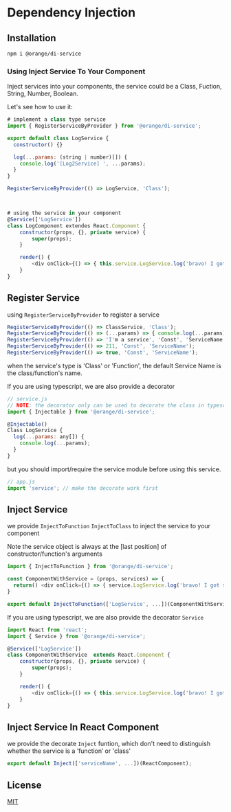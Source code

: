 
Dependency Injection
=========================

## Installation
```sh
npm i @orange/di-service
```
### Using Inject Service To Your Component

Inject services into your components, the service could be a Class, Fuction, String, Number, Boolean.

Let's see how to use it:

```js
# implement a class type service
import { RegisterServiceByProvider } from '@orange/di-service';

export default class LogService {
  constructor() {}

  log(...params: (string | number)[]) {
    console.log('[Log2Service] ', ...params);
  }
}

RegisterServiceByProvider(() => LogService, 'Class');



# using the service in your component
@Service(['LogService'])
class LogComponent extendes React.Component {
    constructor(props, {}, private service) {
        super(props);
    }

    render() {
        <div onClick={() => { this.service.LogService.log('bravo! I got score 211!') }}>Click to Log<div>
    }
}
```
## Register Service
using `RegisterServiceByProvider` to register a service

```js
RegisterServiceByProvider(() => ClassService, 'Class');
RegisterServiceByProvider(() => (...params) => { console.log(...params); }, 'Function');
RegisterServiceByProvider(() => 'I'm a service', 'Const', 'ServiceName');
RegisterServiceByProvider(() => 211, 'Const', 'ServiceName');
RegisterServiceByProvider(() => true, 'Const', 'ServiceName');
```

when the service's type is 'Class' or 'Function', the default Service Name is the class/function's name.

If you are using typescript, we are also provide a decorator
```js
// service.js
// NOTE: the decorator only can be used to decorate the class in typescripte
import { Injectable } from '@orange/di-service';

@Injectable()
Class LogService {
  log(...params: any[]) {
    console.log(...params);
  }
}
```
but you should import/require the service module before using this service.
```js
// app.js
import 'service'; // make the decorate work first
```

## Inject Service
we provide `InjectToFunction` `InjectToClass` to inject the service to your component

Note the service object is always at the [last position] of constructor/function's arguments

```js
import { InjectToFunction } from '@orange/di-service';

const ComponentWithService = (props, services) => {
  return() <div onClick={() => { service.LogService.log('bravo! I got score 211!') }}>Click to Log<div>
}

export default InjectToFunction(['LogService', ...])(ComponentWithService);
```

If you are using typescript, we are also provide the decorator `Service`
```js
import React from 'react';
import { Service } from '@orange/di-service';

@Service(['LogService'])
class ComponentWithService  extends React.Component {
    constructor(props, {}, private service) {
        super(props);
    }

    render() {
        <div onClick={() => { this.service.LogService.log('bravo! I got score 211!') }}>Click to Log<div>
    }
}

```

## Inject Service In React Component
we provide the decorate `Inject` funtion, which don't need to distinguish whether the service is a ‘function’ or 'class'
```js
export default Inject(['serviceName', ...])(ReactComponent);
```


## License

[MIT](LICENSE)
